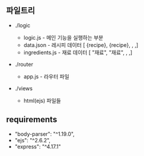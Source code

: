 
## 파일트리

- ./logic
    - logic.js - 메인 기능을 실행하는 부분
    - data.json - 레시피 데이터 [ {recipe}, {recipe}, , ,]
    - ingredients.js - 재료 데이터 [ "재료", "재료", , ,]
- ./router
    - app.js - 라우터 파일

- ./views
    - html(ejs) 파일들


## requirements
- "body-parser": "^1.19.0",
- "ejs": "^2.6.2",
- "express": "^4.17.1"